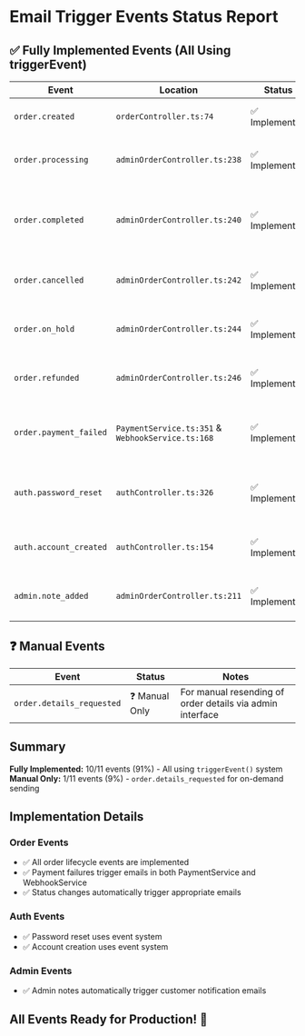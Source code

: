 # Email Trigger Events Status Report

## ✅ Fully Implemented Events (All Using triggerEvent)

| Event | Location | Status | Notes |
|-------|----------|--------|-------|
| `order.created` | `orderController.ts:74` | ✅ Implemented | Triggers when order is created |
| `order.processing` | `adminOrderController.ts:238` | ✅ Implemented | Triggers when status changes to "processing" |
| `order.completed` | `adminOrderController.ts:240` | ✅ Implemented | Triggers when status changes to "completed" or "delivered" |
| `order.cancelled` | `adminOrderController.ts:242` | ✅ Implemented | Triggers when status changes to "cancelled" |
| `order.on_hold` | `adminOrderController.ts:244` | ✅ Implemented | Triggers when status changes to "on_hold" |
| `order.refunded` | `adminOrderController.ts:246` | ✅ Implemented | Triggers when status changes to "refunded" |
| `order.payment_failed` | `PaymentService.ts:351` & `WebhookService.ts:168` | ✅ Implemented | Triggers when PayPal payment fails or is denied |
| `auth.password_reset` | `authController.ts:326` | ✅ Implemented | Triggers when user requests password reset |
| `auth.account_created` | `authController.ts:154` | ✅ Implemented | Triggers when new account is created |
| `admin.note_added` | `adminOrderController.ts:211` | ✅ Implemented | Triggers when admin adds note to order |

## ❓ Manual Events

| Event | Status | Notes |
|-------|--------|-------|
| `order.details_requested` | ❓ Manual Only | For manual resending of order details via admin interface |

## Summary

**Fully Implemented:** 10/11 events (91%) - All using `triggerEvent()` system  
**Manual Only:** 1/11 events (9%) - `order.details_requested` for on-demand sending

## Implementation Details

### Order Events
- ✅ All order lifecycle events are implemented
- ✅ Payment failures trigger emails in both PaymentService and WebhookService
- ✅ Status changes automatically trigger appropriate emails

### Auth Events
- ✅ Password reset uses event system
- ✅ Account creation uses event system

### Admin Events
- ✅ Admin notes automatically trigger customer notification emails

## All Events Ready for Production! 🎉

